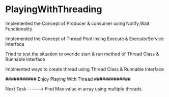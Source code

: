 # PlayingWithThreading

Implemented the Concept of Producer & consumer using Notify,Wait Functionality

Implemented the Concept of Thread Pool insing Execute & ExecutorService Interface

Tried to test the situation to overide start & run method of Thread  Class  & Runnable Interface

Implmented ways to create thread using Thread Class & Runnable Interface

########### Enjoy Playing With Thread #############


Next Task -----> Find Max value in array using multiple threads.



